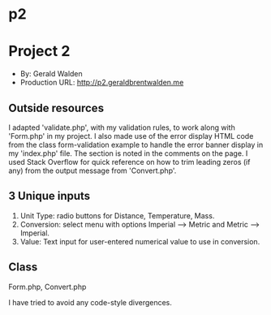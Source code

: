 # p2


# Project 2
+ By: Gerald Walden
+ Production URL: <http://p2.geraldbrentwalden.me>

## Outside resources
I adapted 'validate.php', with my validation rules, to work along with 'Form.php' in my project.
I also made use of the error display HTML code from the class form-validation example to handle the error banner display in my 'index.php' file. The section is 
noted in the comments on the page. 
I used Stack Overflow for quick reference on how to trim leading zeros (if any) from the output message from 'Convert.php'.

## 3 Unique inputs

1. Unit Type: radio buttons for Distance, Temperature, Mass.
2. Conversion: select menu with options Imperial --> Metric and Metric --> Imperial.
3. Value: Text input for user-entered numerical value to use in conversion.

## Class
Form.php, Convert.php

I have tried to avoid any code-style divergences.